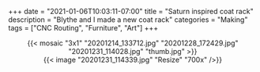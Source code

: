 +++
date = "2021-01-06T10:03:11-07:00"
title = "Saturn inspired coat rack"
description = "Blythe and I made a new coat rack"
categories = "Making"
tags = ["CNC Routing", "Furniture", "Art"]
+++

<center>
  {{< mosaic "3x1" "20201214_133712.jpg" "20201228_172429.jpg" "20201231_114028.jpg" "thumb.jpg" >}}
</center>

<center>
  {{< image "20201231_114339.jpg" "Resize" "700x" />}}
</center>